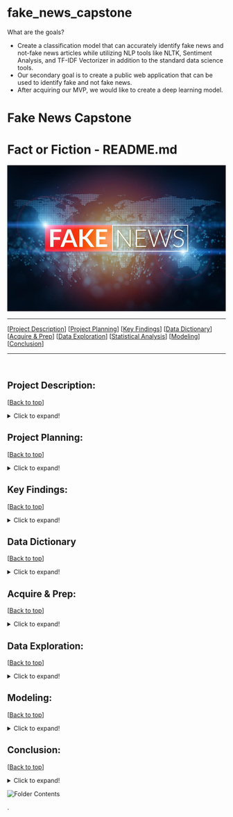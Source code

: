 # fake_news_capstone

What are the goals?
- Create a classification model that can accurately identify fake news and not-fake news articles while utilizing NLP tools like NLTK, Sentiment Analysis, and TF-IDF Vectorizer in addition to the standard data science tools.
- Our secondary goal is to create a public web application that can be used to identify fake and not fake news.
- After acquiring our MVP, we would like to create a deep learning model.

# Fake News Capstone

# <a name="top"></a>Fact or Fiction - README.md
![Fake News](Photos/fof.jpg)
***
[[Project Description](#project_description)]
[[Project Planning](#planning)]
[[Key Findings](#findings)]
[[Data Dictionary](#dictionary)]
[[Acquire & Prep](#acquire_and_prep)]
[[Data Exploration](#explore)]
[[Statistical Analysis](#stats)]
[[Modeling](#model)]
[[Conclusion](#conclusion)]
___
​
## <a name="project_description"></a>Project Description:
[[Back to top](#top)]

<details>
  <summary>Click to expand!</summary>

### Description
- Our team seeks to differentiate fake news from real news through the exploration and analysis of keywords and phrases of random news articles. We will utilize NLP tools and build a classification model in hopes to shed light on purposely misleading information. 

### Goals
- What are the goals?
    - Create a classification model that can accurately identify fake news and not-fake news articles while utilizing NLP tools like NLTK, Sentiment Analysis, and TF-IDF Vectorizer in addition to the standard data science tools.
    - Our secondary goal is to create a public web application that can be used to identify fake and not fake news.
    - After acquiring our MVP, we would like to create a deep learning model.

### Where did you get the data?
- We acquired the data from the Kaggle online database.

### Data Contents:
- 20,826 unqiue Real articals
- 17,903 unique Fake articals
- 38,729 total unique articals
- Title of artical
- Text of artical
- Subject of artical
- Date of when the artical was posted.

### Link to data: 
https://www.kaggle.com/clmentbisaillon/fake-and-real-news-dataset?select=Fake.csv

</details>
    
    
## <a name="planning"></a>Project Planning: 
[[Back to top](#top)]
<details>
  <summary>Click to expand!</summary>

### Projet Outline:
    
- Acquisiton of data through Kaggles online database.

- Prepare and clean data with python/NLP tools - Jupyter Labs
    - Tokenize
    - Lemmatize
    - Remove stop words

- Explore data
    - Identfy top 10 words in fake news and non-fake news articales.
    - Comapre the propation of words that show up in fake news vs real news.
    - Generate bigrams and trigrams to vizualize two to three word sequences and their relationships to fake or real news.
    - Generate single word, bigram, trigram, word clouds to vizualize reiterations for specifc words and word sequences.
    - Calcaute TF, IDF, TF-IDF.
    - Create a final explore.py with helper fucntions

- Feature Engineering (after MVP)
    - Use sentiment anaylis to add extra features to second iteration model.
    - Add more features based on findings in exploration.

- Modeling
    - Establish baseline
    - Evaluate training data on each calssifcation model type
    - Select MVP model
    - Create final model.py with helper functions

- Presentation
    - Finalize README
    - Create story board
    - Write script
    - Create MVP presentation
    - Practice presentation
    - Record
        
### Hypothesis
- Fake news articals are more prone to have politically driven words such as:
    -

### Target variable
- is_fake (If the news article is fake news)

</details>

    
## <a name="findings"></a>Key Findings:
[[Back to top](#top)]

<details>
  <summary>Click to expand!</summary>

### Explore:
- Findings:

### Stats
- Findings: 

### Modeling:
- Findings:

***

    
</details>

## <a name="dictionary"></a>Data Dictionary  
[[Back to top](#top)]

<details>
  <summary>Click to expand!</summary>

### Data Used
    
| Attribute | Definition | Data Type |
| ----- | ----- | ----- |
| title  |  The title of the artical | string |     
| text |  The text of the artical | string |    
| subject | The subject of the artical | string |
| date | The date at which the artical was posted | string |
| is_fake | If the news article is fake news | string |

***
</details>

## <a name="acquire_and_prep"></a>Acquire & Prep:
[[Back to top](#top)]

<details>
  <summary>Click to expand!</summary>

### Acquire Data:
- Gather data from Kaggle online database.

### Acquire.py 
| Function Name | Purpose |
| ----- | ----- |
|  |  |


### Prepare Data
- To clean the data we had to:
    - 
    - 
    - 

- From here we :
    - 
    - 
    - 

### Wrangle.py 
| Function Name | Purpose |
| ----- | ----- |
|  |  |
​
***
    
</details>

## <a name="explore"></a>Data Exploration:
[[Back to top](#top)]

<details>
  <summary>Click to expand!</summary>

### Findings:
- 

### Explore.py 
| Function Name | Definition |
| ------------ | ------------- |
|  |  |


### Function1 used:
- Outcome of the use of the function 
​
### Function2 used:
- Outcome of the use of the function 
​
***

</details>    

## <a name="model"></a>Modeling:
[[Back to top](#top)]
<details>
  <summary>Click to expand!</summary>

Summary of modeling choices...

### Baseline

- Baseline Results: 
    - Median In sample = 0.16
    - Median Out of sample = 0.15
        
### Models and R<sup>2</sup> Values:
- Will run the following models:
    - 
    -
    -


### Baseline Model

Training/In-Sample:

Validation/Out-of-Sample: 



### Model 1
    
Training/In-Sample:  0.012348907010552293 
    
Validation/Out-of-Sample:  0.011532822479710627
    

    
### Model 2
    
Training/In-Sample:  0.01234045919349956 
    
Validation/Out-of-Sample:  0.011536767590909373
    

    
### Model 3
    
Training/In-Sample:  0.012288891953326782 
    
Validation/Out-of-Sample:  0.011543443686491118
    

    
### Model 4
    
Training/In-Sample:  0.012288891953326782 
    
Validation/Out-of-Sample:  0.011543443686491118



### Model.py 
| Function Name | Definition |
| ------------ | ------------- |
|  |  |


### Use Table below as a template for all Modeling results for easy comparison:

| Model | Training/In Sample | Validation/Out of Sample | R<sup>2</sup> Value |
| ---- | ----| ---- | ---- |
|  |   |  |  |
|  |   |  |  |
|  |   |  |  |
|  |   |  |  |
|  |   |  |  |
|  |   |  |  |

## Best Model:
- 

- Why did you choose this model?
    - 

## Testing the Model

- Model Test Results
     - Out-of-Sample Performance:  0.1518694361646674


***

</details>  

## <a name="conclusion"></a>Conclusion:
[[Back to top](#top)]
<details>
  <summary>Click to expand!</summary>



    

</details>  

![Folder Contents]()


>>>>>>>>>>>>>>>
.
